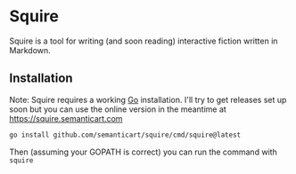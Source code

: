 # Squire

Squire is a tool for writing (and soon reading) interactive fiction written in Markdown.

## Installation

Note: Squire requires a working [Go](https://golang.org/) installation. I'll try to get releases set up soon but you can use the online version in the meantime at https://squire.semanticart.com

```bash
go install github.com/semanticart/squire/cmd/squire@latest
```

Then (assuming your GOPATH is correct) you can run the command with `squire`
